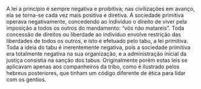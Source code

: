 ﻿A lei a princípio é sempre negativa e proibitiva; nas civilizações em avanço, ela se torna-se cada vez mais positiva e diretiva. A sociedade primitiva operava negativamente, concedendo ao indivíduo o direito de viver pela imposição a todos os outros do mandamento: “vós não matareis”. Toda concessão de direitos ou liberdade ao indivíduo envolve restrição das liberdades de todos os outros, e isto é efetuado pelo tabu, a lei primitiva. Toda a ideia do tabu é inerentemente negativa, pois a sociedade primitiva era totalmente negativa na sua organização, e a administração inicial da justiça consistia na sanção dos tabus. Originalmente porém estas leis se aplicavam apenas aos companheiros da tribo, como é  ilustrado pelos hebreus posteriores, que tinham um código diferente de ética para lidar com os gentios.